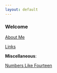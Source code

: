 ```yaml
---
layout: default
---
```


### Welcome

[About Me](./about.html)

[Links](./links.html)


**Miscellaneous**:

[Numbers Like Fourteen](./nlfourteen.html)

